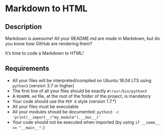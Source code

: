 # Markdown to HTML

## Description
Markdown is awesome! All your README.md are made in Markdown, but do you know how GitHub are rendering them?

It’s time to code a Markdown to HTML!

## Requirements
- All your files will be interpreted/compiled on Ubuntu 18.04 LTS using `python3` (version 3.7 or higher)
- The first line of all your files should be exactly `#!/usr/bin/python3`
- A `README.md` file, at the root of the folder of the project, is mandatory
- Your code should use the `PEP 8` style (version 1.7.*)
- All your files must be executable
- All your modules should be documented: `python3 -c` `'print(__import__("my_module").__doc__)'`
- Your code should not be executed when imported (by using `if __name__ == "__main__":`)